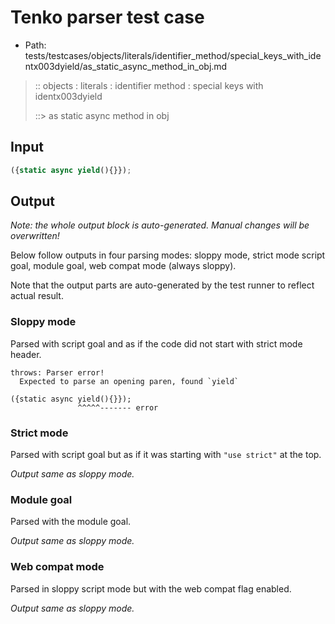 # Tenko parser test case

- Path: tests/testcases/objects/literals/identifier_method/special_keys_with_identx003dyield/as_static_async_method_in_obj.md

> :: objects : literals : identifier method : special keys with identx003dyield
>
> ::> as static async method in obj

## Input

`````js
({static async yield(){}});
`````

## Output

_Note: the whole output block is auto-generated. Manual changes will be overwritten!_

Below follow outputs in four parsing modes: sloppy mode, strict mode script goal, module goal, web compat mode (always sloppy).

Note that the output parts are auto-generated by the test runner to reflect actual result.

### Sloppy mode

Parsed with script goal and as if the code did not start with strict mode header.

`````
throws: Parser error!
  Expected to parse an opening paren, found `yield`

({static async yield(){}});
               ^^^^^------- error
`````

### Strict mode

Parsed with script goal but as if it was starting with `"use strict"` at the top.

_Output same as sloppy mode._

### Module goal

Parsed with the module goal.

_Output same as sloppy mode._

### Web compat mode

Parsed in sloppy script mode but with the web compat flag enabled.

_Output same as sloppy mode._
